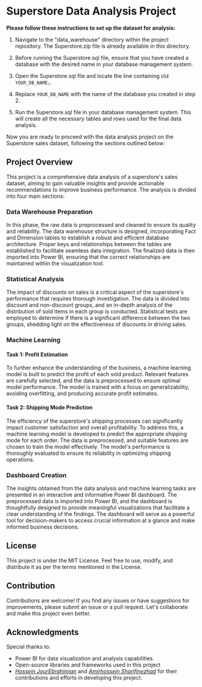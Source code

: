 # Superstore Data Analysis Project



**Please follow these instructions to set up the dataset for analysis:**

1. Navigate to the "data_warehouse" directory within the project repository. The Superstore.zip file is already available in this directory.

2. Before running the Superstore.sql file, ensure that you have created a database with the desired name in your database management system.

3. Open the Superstore.sql file and locate the line containing `USE YOUR_DB_NAME;`.

4. Replace `YOUR_DB_NAME` with the name of the database you created in step 2.

5. Run the Superstore.sql file in your database management system. This will create all the necessary tables and rows used for the final data analysis.

Now you are ready to proceed with the data analysis project on the Superstore sales dataset, following the sections outlined below:

## Project Overview

This project is a comprehensive data analysis of a superstore's sales dataset, aiming to gain valuable insights and provide actionable recommendations to improve business performance. The analysis is divided into four main sections:

### Data Warehouse Preparation

In this phase, the raw data is preprocessed and cleaned to ensure its quality and reliability. The data warehouse structure is designed, incorporating Fact and Dimension tables to establish a robust and efficient database architecture. Proper keys and relationships between the tables are established to facilitate seamless data integration. The finalized data is then imported into Power BI, ensuring that the correct relationships are maintained within the visualization tool.

### Statistical Analysis

The impact of discounts on sales is a critical aspect of the superstore's performance that requires thorough investigation. The data is divided into discount and non-discount groups, and an in-depth analysis of the distribution of sold items in each group is conducted. Statistical tests are employed to determine if there is a significant difference between the two groups, shedding light on the effectiveness of discounts in driving sales.

### Machine Learning

#### Task 1: Profit Estimation

To further enhance the understanding of the business, a machine learning model is built to predict the profit of each sold product. Relevant features are carefully selected, and the data is preprocessed to ensure optimal model performance. The model is trained with a focus on generalizability, avoiding overfitting, and producing accurate profit estimates.

#### Task 2: Shipping Mode Prediction

The efficiency of the superstore's shipping processes can significantly impact customer satisfaction and overall profitability. To address this, a machine learning model is developed to predict the appropriate shipping mode for each order. The data is preprocessed, and suitable features are chosen to train the model effectively. The model's performance is thoroughly evaluated to ensure its reliability in optimizing shipping operations.

### Dashboard Creation

The insights obtained from the data analysis and machine learning tasks are presented in an interactive and informative Power BI dashboard. The preprocessed data is imported into Power BI, and the dashboard is thoughtfully designed to provide meaningful visualizations that facilitate a clear understanding of the findings. The dashboard will serve as a powerful tool for decision-makers to access crucial information at a glance and make informed business decisions.

## License

This project is under the MIT License. Feel free to use, modify, and distribute it as per the terms mentioned in the License.

## Contribution

Contributions are welcome! If you find any issues or have suggestions for improvements, please submit an issue or a pull request. Let's collaborate and make this project even better.

## Acknowledgments
Special thanks to:
- Power BI for data visualization and analysis capabilities.
- Open-source libraries and frameworks used in this project
-  [*Hossein JourEbrahimian*](https://github.com/H055EIN) and [*Amirhossein Sharifinezhad*](https://github.com/Powerostad) for their contributions and efforts in developing this project.